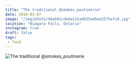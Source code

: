 ```yaml
---
title: "The traditional @smokes_poutinerie"
date: 2016-03-07
image: "/img/photo/46ab91cd4da131adb35adbee2575efc8.jpg"
location: "Niagara Falls, Ontario"
instagram: true
draft: false
tags:
 - food
---
```


![The traditional @smokes_poutinerie](/img/photo/46ab91cd4da131adb35adbee2575efc8.jpg)
